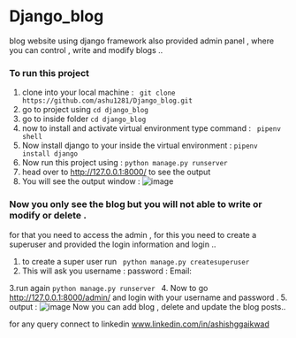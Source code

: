 # Django_blog
blog website using django framework also provided admin panel , where you can control , write and modify blogs ..


### To run this project 

1. clone into your local machine :  ``` git clone https://github.com/ashu1281/Django_blog.git```
2. go to project using ```cd django_blog```
3. go to inside folder ```cd django_blog ```
4. now to install and activate virtual environment type command : ``` pipenv shell```
5. Now install django to your inside the virtual environment : ``` pipenv install django ```
6. Now run this project using : ```python manage.py runserver ``` 
7. head over to http://127.0.0.1:8000/ to see the output
8. You will see the output window : 
![image](https://user-images.githubusercontent.com/98692616/178452789-fd177850-93b5-4d77-9b70-042ba22ea2c3.png)
### Now you only see the blog but you will not able to write or modify or delete . 

for that you need to access the admin , for this you need to create a superuser and provided the login information and login ..

1. to create a super user run ``` python manage.py createsuperuser``` 
2. This will ask you username : 
                     password : 
                     Email: 
                     
3.run again ```python manage.py runserver ```
4. Now to go http://127.0.0.1:8000/admin/ and login with your username and password .
5. output : 
![image](https://user-images.githubusercontent.com/98692616/178453449-d8acb070-e440-40bc-aa6d-86d982d7a30f.png)
Now you can add blog , delete and update the blog posts..

for any query connect to linkedin www.linkedin.com/in/ashishggaikwad
